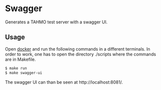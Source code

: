 # Swagger
Generates a TAHMO test server with a swagger UI.

## Usage
Open [docker](https://docs.docker.com/) and run the following commands in a different terminals. In order to work, one has to open the directory ./scripts where the commands are in Makefile.

```sh
$ make run
$ make swagger-ui
```
The swagger UI can than be seen at http://localhost:8081/. 
